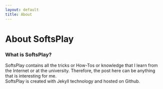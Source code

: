 ```yaml
---
layout: default
title: About
---
```

<h1>
    About SoftsPlay
</h1>
<h3>
    What is <b>SoftsPlay</b>?
</h3>

<p>
    SoftsPlay contains all the tricks or How-Tos or knowledge that I learn from the Internet or at the university.
    Therefore, the post here can be anything that is interesting for me.
    <br>
    SoftsPlay is created with Jekyll technology and hosted on Github.
</p>
<!-- 

<h3>
    Why SoftsPlay?
</h3>

<p>
    Recently, I learned a lot of new things in the computer and network world. But my memory is limited, I cannot remember all,
    and I have to google over again every time I want to reuse the knowledge. Thus, I come up with an idea, which is making a place
    to store my own knowledge. This could be easy if I just use the typing documents application (like Pages, or Microsoft Word), but
    then I realized it would be much better if I store them on my own webpage. By this way, I can also share my knowledge for everyone that needs, and also people
    can help me to improve what I have learned.
    <br>
    The name SoftsPlay comes from two words Software and Playground. For me, doing anything with computer software is always joyful, it is like playing
    more than studying or working.

</p>

<h1>
    About Hung Pham
</h1> -->